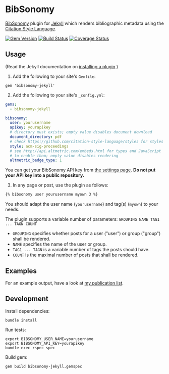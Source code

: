 # BibSonomy

[BibSonomy](https://www.bibsonomy.org/) plugin for
[Jekyll](http://jekyllrb.com/) which renders bibliographic metadata
using the [Citation Style Language](http://citationstyles.org/).

[![Gem Version](https://badge.fury.io/rb/bibsonomy-jekyll.svg)](http://badge.fury.io/rb/bibsonomy-jekyll)
[![Build Status](https://travis-ci.org/rjoberon/bibsonomy-jekyll.svg?branch=master)](https://travis-ci.org/rjoberon/bibsonomy-jekyll)
[![Coverage
Status](https://coveralls.io/repos/rjoberon/bibsonomy-jekyll/badge.svg)](https://coveralls.io/r/rjoberon/bibsonomy-jekyll)

## Usage

(Read the Jekyll documentation on [installing a plugin](https://jekyllrb.com/docs/plugins/#installing-a-plugin).)

1. Add the following to your site's `Gemfile`:

```
gem 'bibsonomy-jekyll'
```

2. Add the following to your site's `_config.yml`:

```yml
gems:
  - bibsonomy-jekyll

bibsonomy:
  user: yourusername
  apikey: yourapikey
  # directory must exists; empty value disables document download
  document_directory: pdf
  # check https://github.com/citation-style-language/styles for styles
  style: acm-sig-proceedings
  # see http://api.altmetric.com/embeds.html for types and JavaScript
  # to enable them; empty value disables rendering
  altmetric_badge_type: 1
```

You can get your BibSonomy API key from
[the settings page](https://www.bibsonomy.org/settings?selTab=1#selTab1). **Do
not put your API key into a public repository.**

3. In any page or post, use the plugin as follows:

```markdown
{% bibsonomy user yourusername myown 3 %}
```

You should adapt the user name (`yourusername`)  and tag(s) (`myown`)
to your needs.

The plugin supports a variable number of parameters:
`GROUPING NAME TAG1 ... TAGN COUNT`
- `GROUPING` specifies whether posts for a user ("user") or group
  ("group") shall be rendered.
- `NAME` specifies the name of the user or group.
- `TAG1 ... TAGN` is a variable number of tags the posts should have.
- `COUNT` is the maximal number of posts that shall be rendered.

## Examples

For an example output, have a look at
[my publication list](https://amor.cms.hu-berlin.de/~jaeschkr/publications.html).

## Development

Install dependencies:
```shell
bundle install
```

Run tests:
```shell
export BIBSONOMY_USER_NAME=yourusername
export BIBSONOMY_API_KEY=yourapikey
bundle exec rspec spec
```

Build gem:
```shell
gem build bibsonomy-jekyll.gemspec
```
